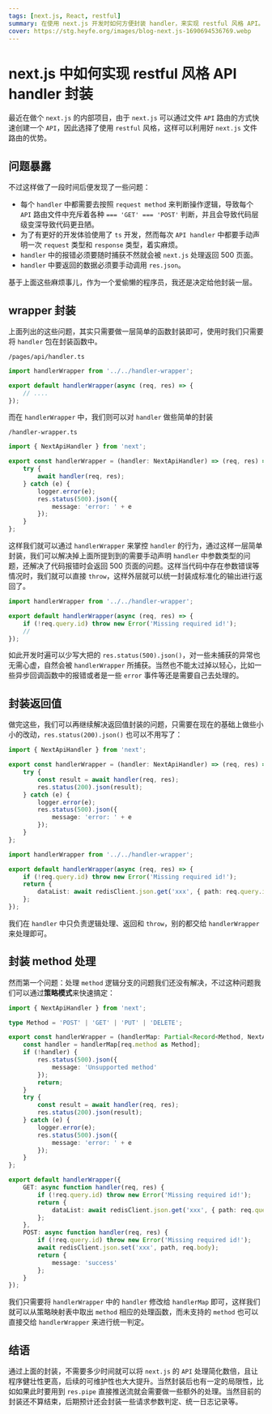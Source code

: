 ```yaml
---
tags: [next.js, React, restful]
summary: 在使用 next.js 开发时如何方便封装 handler，来实现 restful 风格 API。
cover: https://stg.heyfe.org/images/blog-next.js-1690694536769.webp
---
```


# next.js 中如何实现 restful 风格 API handler 封装

最近在做个 `next.js` 的内部项目，由于 `next.js` 可以通过文件 `API` 路由的方式快速创建一个 `API`，因此选择了使用 `restful` 风格，这样可以利用好 `next.js` 文件路由的优势。

## 问题暴露

不过这样做了一段时间后便发现了一些问题：

-   每个 `handler` 中都需要去按照 `request method` 来判断操作逻辑，导致每个 `API` 路由文件中充斥着各种 `=== 'GET' === 'POST'` 判断，并且会导致代码层级变深导致代码更丑陋。
-   为了有更好的开发体验使用了 `ts` 开发，然而每次 `API handler` 中都要手动声明一次 `request` 类型和 `response` 类型，着实麻烦。
-   `handler` 中的报错必须要随时捕获不然就会被 `next.js` 处理返回 500 页面。
-   `handler` 中要返回的数据必须要手动调用 `res.json`。

基于上面这些麻烦事儿，作为一个爱偷懒的程序员，我还是决定给他封装一层。

## wrapper 封装

上面列出的这些问题，其实只需要做一层简单的函数封装即可，使用时我们只需要将 `handler` 包在封装函数中。

`/pages/api/handler.ts`

```ts
import handlerWrapper from '../../handler-wrapper';

export default handlerWrapper(async (req, res) => {
    // ....
});
```

而在 `handlerWrapper` 中，我们则可以对 `handler` 做些简单的封装

`/handler-wrapper.ts`

```ts
import { NextApiHandler } from 'next';

export const handlerWrapper = (handler: NextApiHandler) => (req, res) => {
    try {
        await handler(req, res);
    } catch (e) {
        logger.error(e);
        res.status(500).json({
            message: 'error: ' + e
        });
    }
};
```

这样我们就可以通过 `handlerWrapper` 来掌控 `handler` 的行为，通过这样一层简单封装，我们可以解决掉上面所提到到的需要手动声明 `handler` 中参数类型的问题，还解决了代码报错时会返回 500 页面的问题。这样当代码中存在参数错误等情况时，我们就可以直接 `throw`，这样外层就可以统一封装成标准化的输出进行返回了。

```ts
import handlerWrapper from '../../handler-wrapper';

export default handlerWrapper(async (req, res) => {
    if (!req.query.id) throw new Error('Missing required id!');
    //
});
```

如此开发时遍可以少写大把的 `res.status(500).json()`，对一些未捕获的异常也无需心虚，自然会被 `handlerWrapper` 所捕获。当然也不能太过掉以轻心，比如一些异步回调函数中的报错或者是一些 `error` 事件等还是需要自己去处理的。

## 封装返回值

做完这些，我们可以再继续解决返回值封装的问题，只需要在现在的基础上做些小小的改动，`res.status(200).json()` 也可以不用写了：

```ts
import { NextApiHandler } from 'next';

export const handlerWrapper = (handler: NextApiHandler) => (req, res) => {
    try {
        const result = await handler(req, res);
        res.status(200).json(result);
    } catch (e) {
        logger.error(e);
        res.status(500).json({
            message: 'error: ' + e
        });
    }
};
```

```ts
import handlerWrapper from '../../handler-wrapper';

export default handlerWrapper(async (req, res) => {
    if (!req.query.id) throw new Error('Missing required id!');
    return {
        dataList: await redisClient.json.get('xxx', { path: req.query.id })
    };
});
```

我们在 `handler` 中只负责逻辑处理、返回和 `throw`，别的都交给 `handlerWrapper` 来处理即可。

## 封装 method 处理

然而第一个问题：处理 `method` 逻辑分支的问题我们还没有解决，不过这种问题我们可以通过**策略模式**来快速搞定：

```ts
import { NextApiHandler } from 'next';

type Method = 'POST' | 'GET' | 'PUT' | 'DELETE';

export const handlerWrapper = (handlerMap: Partial<Record<Method, NextApiHandler>>) => (req, res) => {
    const handler = handlerMap[req.method as Method];
    if (!handler) {
        res.status(500).json({
            message: 'Unsupported method'
        });
        return;
    }
    try {
        const result = await handler(req, res);
        res.status(200).json(result);
    } catch (e) {
        logger.error(e);
        res.status(500).json({
            message: 'error: ' + e
        });
    }
};
```

```ts
export default handlerWrapper({
    GET: async function handler(req, res) {
        if (!req.query.id) throw new Error('Missing required id!');
        return {
            dataList: await redisClient.json.get('xxx', { path: req.query.id })
        };
    },
    POST: async function handler(req, res) {
        if (!req.query.id) throw new Error('Missing required id!');
        await redisClient.json.set('xxx', path, req.body);
        return {
            message: 'success'
        };
    }
});
```

我们只需要将 `handlerWrapper` 中的 `handler` 修改给 `handlerMap` 即可，这样我们就可以从策略映射表中取出 `method` 相应的处理函数，而未支持的 `method` 也可以直接交给 `handlerWrapper` 来进行统一判定。

## 结语

通过上面的封装，不需要多少时间就可以将 `next.js` 的 `API` 处理简化数倍，且让程序健壮性更高，后续的可维护性也大大提升。当然封装后也有一定的局限性，比如如果此时要用到 `res.pipe` 直接推送流就会需要做一些额外的处理。当然目前的封装还不算结束，后期预计还会封装一些请求参数判定、统一日志记录等。
